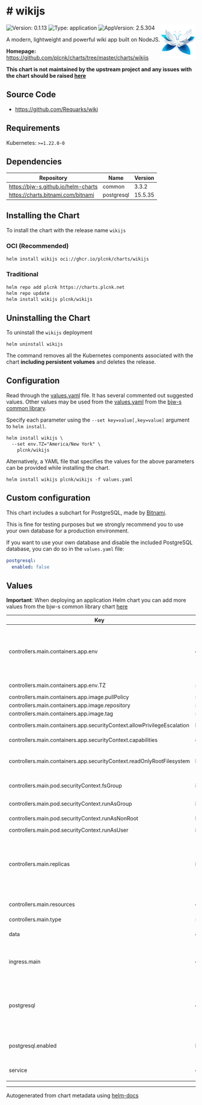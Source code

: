 # # wikijs

<img src="https://raw.githubusercontent.com/plcnk/charts/master/charts/wikijs/icon.svg" align="right" width="92" alt="wikijs logo">

![Version: 0.1.13](https://img.shields.io/badge/Version-0.1.13-informational?style=flat)
![Type: application](https://img.shields.io/badge/Type-application-informational?style=flat)
![AppVersion: 2.5.304](https://img.shields.io/badge/AppVersion-2.5.304-informational?style=flat)

A modern, lightweight and powerful wiki app built on NodeJS.

**Homepage:** <https://github.com/plcnk/charts/tree/master/charts/wikijs>

**This chart is not maintained by the upstream project and any issues with the chart should be raised
[here](https://github.com/plcnk/charts/issues/new?assignees=plcnk&labels=bug&template=bug_report.yaml&name=wikijs&version=0.1.13)**

## Source Code

* <https://github.com/Requarks/wiki>

## Requirements

Kubernetes: `>=1.22.0-0`

## Dependencies

| Repository | Name | Version |
|------------|------|---------|
| <https://bjw-s.github.io/helm-charts> | common | 3.3.2 |
| <https://charts.bitnami.com/bitnami> | postgresql | 15.5.35 |

## Installing the Chart

To install the chart with the release name `wikijs`

### OCI (Recommended)

```console
helm install wikijs oci://ghcr.io/plcnk/charts/wikijs
```

### Traditional

```console
helm repo add plcnk https://charts.plcnk.net
helm repo update
helm install wikijs plcnk/wikijs
```

## Uninstalling the Chart

To uninstall the `wikijs` deployment

```console
helm uninstall wikijs
```

The command removes all the Kubernetes components associated with the chart **including persistent volumes** and deletes the release.

## Configuration

Read through the [values.yaml](./values.yaml) file. It has several commented out suggested values.
Other values may be used from the [values.yaml](https://github.com/bjw-s/helm-charts/tree/main/charts/library/common/values.yaml) from the [bjw-s common library](https://github.com/bjw-s/helm-charts/tree/main/charts/library/common).

Specify each parameter using the `--set key=value[,key=value]` argument to `helm install`.

```console
helm install wikijs \
  --set env.TZ="America/New York" \
    plcnk/wikijs
```

Alternatively, a YAML file that specifies the values for the above parameters can be provided while installing the chart.

```console
helm install wikijs plcnk/wikijs -f values.yaml
```

## Custom configuration

This chart includes a subchart for PostgreSQL, made by [Bitnami](https://github.com/bitnami/charts/tree/main/bitnami/postgresql).

This is fine for testing purposes but we strongly recommend you to use your own database for a production environment.

If you want to use your own database and disable the included PostgreSQL database, you can do so in the `values.yaml` file:

```yaml
postgresql:
  enabled: false
```

## Values

**Important**: When deploying an application Helm chart you can add more values from the bjw-s common library chart [here](https://github.com/bjw-s/helm-charts/tree/main/charts/library/common)

| Key | Type | Default | Description |
|-----|------|---------|-------------|
| controllers.main.containers.app.env | object | See [values.yaml](./values.yaml) | Environment variables.    The database environment variables **need** to be set if `postgresql.enabled` is set to `false` |
| controllers.main.containers.app.env.TZ | string | `"UTC"` | Set container timezone |
| controllers.main.containers.app.image.pullPolicy | string | `"IfNotPresent"` | Image pull policy |
| controllers.main.containers.app.image.repository | string | `"ghcr.io/requarks/wiki"` | Image repository |
| controllers.main.containers.app.image.tag | string | `"2.5.304"` | Image tag |
| controllers.main.containers.app.securityContext.allowPrivilegeEscalation | bool | `false` | Disable privilege escalations |
| controllers.main.containers.app.securityContext.capabilities | object | `{"drop":["ALL"]}` | Drop all capabilities |
| controllers.main.containers.app.securityContext.readOnlyRootFilesystem | bool | `true` | Mount the container's root filesystem as read-only |
| controllers.main.pod.securityContext.fsGroup | int | `65534` | Volume binds will be granted to `nobody` group |
| controllers.main.pod.securityContext.runAsGroup | int | `65534` | Run as `nobody` group |
| controllers.main.pod.securityContext.runAsNonRoot | bool | `true` | Run container as a non-root user |
| controllers.main.pod.securityContext.runAsUser | int | `65534` | Run as `nobody` user |
| controllers.main.replicas | int | `1` | Number of desired pods    **WARNING**: Set this to 1 when you first deploy Wiki.js.    You can increase the number of replicas after the initial deployment. |
| controllers.main.resources | object | `{}` | Set the resource requests / limits for the container. |
| controllers.main.type | string | `"deployment"` | Controller type |
| data | object | See [values.yaml](./values.yaml) | Configure persistent storage for Wiki.js data. |
| ingress.main | object | See [values.yaml](./values.yaml) | Enable and configure ingress settings for the chart under this key. |
| postgresql | object | See [values.yaml](./values.yaml) | Enable and configure postgresql database subchart under this key.    For more options see [postgresql chart documentation](https://github.com/bitnami/charts/tree/main/bitnami/postgresql) |
| postgresql.enabled | bool | `true` | Set this to `false` if you want to use your own database. |
| service | object | See [values.yaml](./values.yaml) | Configure the services for the chart here. |

---
Autogenerated from chart metadata using [helm-docs](https://github.com/norwoodj/helm-docs)
